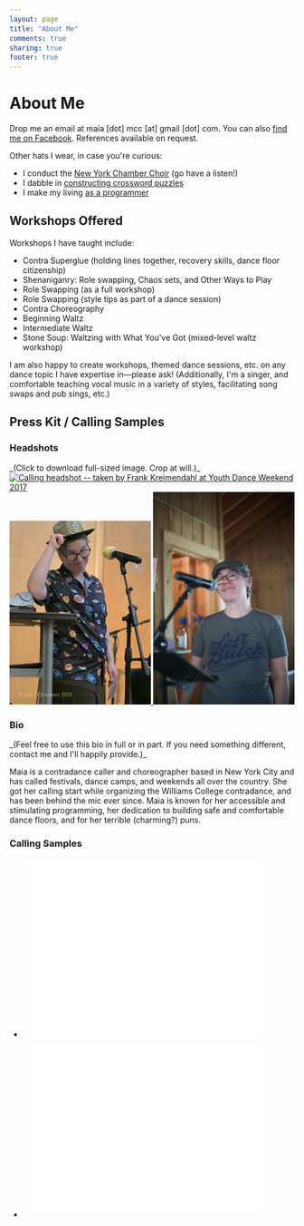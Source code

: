 ```yaml
---
layout: page
title: "About Me"
comments: true
sharing: true
footer: true
---
```

# About Me
Drop me an email at maia [dot] mcc [at] gmail [dot] com. You can also [find me on Facebook](//www.facebook.com/maiacallsdances). References available on request.

Other hats I wear, in case you're curious:

<ul class="narrow-top">
	<li>
		I conduct the <a href="https://www.chamberchoirs.nyc/welcome" target="_blank">New York Chamber Choir</a> (go have a listen!)
	</li>
	<li>
		I dabble in <a href="https://crosswords.maiamccormick.com" target="_blank">constructing crossword puzzles</a>
	</li>
	<li>
		I make my living <a href="https://code.maiamccormick.com" target="_blank">as a programmer</a>
	</li>
</ul>

## Workshops Offered
Workshops I have taught include:
* Contra Superglue (holding lines together, recovery skills, dance floor citizenship)
* Shenaniganry: Role swapping, Chaos sets, and Other Ways to Play
* Role Swapping (as a full workshop)
* Role Swapping (style tips as part of a dance session)
* Contra Choreography
* Beginning Waltz
* Intermediate Waltz
* Stone Soup: Waltzing with What You've Got (mixed-level waltz workshop)

I am also happy to create workshops, themed dance sessions, etc. on any dance topic I have expertise in—please ask! (Additionally, I'm a singer, and comfortable teaching vocal music in a variety of styles, facilitating song swaps and pub sings, etc.)

## Press Kit / Calling Samples

<h3 id="headshots">Headshots</h3>
_(Click to download full-sized image. Crop at will.)_

<div class="image-gallery">
	<a href="/assets/images/calling_headshot.jpg" title="Calling headshot -- taken by Frank Kreimendahl at Youth Dance Weekend 2017" target="_blank">
		<img src="/assets/images/calling_headshot.jpg" alt="Calling headshot -- taken by Frank Kreimendahl at Youth Dance Weekend 2017" width="250" />
	</a>
	<a href="/assets/images/headshot-qcdc-2023.jpg" title="Calling headshot -- taken by Julia J. Chambers at Queer Contra Dance Camp 2023" target="_blank">
		<img src="/assets/images/headshot-qcdc-2023.jpg" alt="Calling headshot -- taken by Julia J. Chambers at Queer Contra Dance Camp 2023" width="250" />
	</a>
	<a href="/assets/images/headshot-lcfd-2024.jpg" title="Calling headshot -- taken by Harris Lapiroff at LCFD Spring Camp 2024" target="_blank">
		<img src="/assets/images/headshot-lcfd-2024.jpg" alt="Calling headshot -- taken by Harris Lapiroff at LCFD Spring Camp 2024" width="250" />
	</a>
</div>



<h3 id="bio">Bio</h3>
_(Feel free to use this bio in full or in part. If you need something different, contact me and I'll happily provide.)_

Maia is a contradance caller and choreographer based in New York City and has called festivals, dance camps, and weekends all over the country. She got her calling start while organizing the Williams College contradance, and has been behind the mic ever since. Maia is known for her accessible and stimulating programming, her dedication to building safe and comfortable dance floors, and for her terrible (charming?) puns.

<!--
<h3 id="testimonials">Testimonials</h3>
* "Maia McCormick was incredible. She handled the topic of role swapping with grace and encouragement. I had such a fun time!" (Balance the Bay 2024 attendee)
* "I've noticed that you only tell a joke or an anecdote when it's relevant or when you need to kill some time, and I appreciate that - it makes for a very tight-feeling evening where I feel like we danced as much as we could." (Boston-area dancer)
-->

<h3 id="calling-samples">Calling Samples</h3>

<ul class="media-samples">
  <li>
    <iframe width="420" height="315" src="//www.youtube.com/embed/D650GZoFZg8" frameborder="0" allowfullscreen=""></iframe>
  </li>
  <li>
    <iframe width="420" height="315" src="//www.youtube.com/embed/E_dYxngm24Q" frameborder="0" allowfullscreen=""></iframe>
  </li>
</ul>

